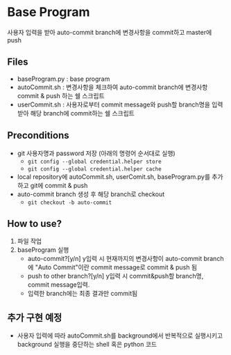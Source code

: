 # Base Program

사용자 입력을 받아 auto-commit branch에 변경사항을 commit하고 master에 push

## Files

- baseProgram.py : base program
- autoCommit.sh : 변경사항을 체크하여 auto-commit branch에 변경사항 commit & push 하는 쉘 스크립트
- userCommit.sh : 사용자로부터 commit message와 push할 branch명을 입력받아 해당 branch에 commit하는 쉘 스크립트

## Preconditions

- git 사용자명과 password 저장 (아래의 명령어 순서대로 실행)
  - `git config --global credential.helper store`
  - `git config --global credential.helper cache`
- local repository에 autoCommit.sh, userComit.sh, baseProgram.py를 추가하고 git에 commit & push
- auto-commit branch 생성 후 해당 branch로 checkout
  - `git checkout -b auto-commit`

## How to use?

1. 파일 작업
2. baseProgram 실행
   - auto-commit?[y/n] y입력 시 현재까지의 변경사항이 auto-commit branch에 "Auto Commit"이란 commit message로 commit & push 됨
   - push to other branch?[y/n] y입력 시 commit&push할 branch명, commit message입력.
   - 입력한 branch에는 최종 결과만 commit됨

## 추가 구현 예정

- 사용자 입력에 따라 autoCommit.sh를 background에서 반복적으로 실행시키고 background 실행을 중단하는 shell 혹은 python 코드
